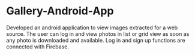 # Gallery-Android-App
Developed an android application to view images extracted for a web source. The user can log in and view photos in list or grid view as soon as any photo is downloaded and available. Log in and sign up functions are connected with Firebase.
